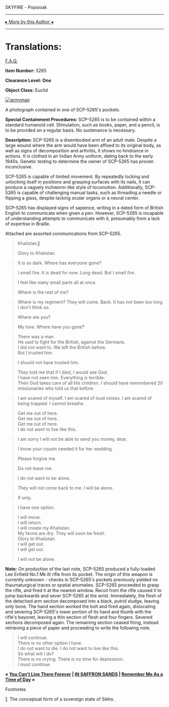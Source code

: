 SKYFIRE - Popsioak

* * *

[▸ More by this Author ◂](http://www.scp-wiki.net/popsioaks-garden)

* * *

Translations:
=============

[F.A.Q.](http://www.scp-wiki.net/component:info-ayers)

**Item Number:** 5265

**Clearance Level:** **One**

**Object Class:** Euclid

[![armyman](http://scp-wiki.wdfiles.com/local--resized-images/scp-5265/armyman/medium.jpg)](http://scp-wiki.wdfiles.com/local--files/scp-5265/armyman)

A photograph contained in one of SCP-5265's pockets.

**Special Containment Procedures:** SCP-5265 is to be contained within a standard humanoid cell. Stimulation, such as books, paper, and a pencil, is to be provided on a regular basis. No sustenance is necessary.

**Description:** SCP-5265 is a disembodied arm of an adult male. Despite a large wound where the arm would have been affixed to its original body, as well as signs of decomposition and arthritis, it shows no hindrance in actions. It is clothed in an Indian Army uniform, dating back to the early 1940s. Genetic testing to determine the owner of SCP-5265 has proven inconclusive.

SCP-5265 is capable of limited movement. By repeatedly locking and unlocking itself in positions and grasping surfaces with its nails, it can produce a vaguely inchworm-like style of locomotion. Additionally, SCP-5265 is capable of challenging manual tasks, such as threading a needle or flipping a glass, despite lacking ocular organs or a neural center.

SCP-5265 has displayed signs of sapience, writing in a dated form of British English to communicate when given a pen. However, SCP-5265 is incapable of understanding attempts to communicate with it, presumably from a lack of expertise in Braille.

Attached are assorted communications from SCP-5265.

> Khalistan.[1](javascript:;)
> 
> Glory to Khalistan.

> It is so dark. Where has everyone gone?

> I smell fire. It is dead for now. Long dead. But I smell fire.
> 
> I feel like many small parts all at once.
> 
> Where is the rest of me?

> Where is my regiment? They will come. Back. It has not been too long. I don't think so.

> Where are you?
> 
> My love. Where have you gone?

> There was a man.  
> He said to fight for the British, against the Germans.  
> I did not want to. We left the British before.  
> But I trusted him.
> 
> I should not have trusted him.

> They told me that if I died, I would see God.  
> I have not seen him. Everything is terrible.  
> Their God takes care of all His children. I should have remembered 20 missionaries who told us that before.

> I am scared of myself. I am scared of loud noises. I am scared of being trapped. I cannot breathe.

> Get me out of here.  
> Get me out of here.  
> Get me out of here.  
> I do not want to live like this.

> I am sorry I will not be able to send you money, dear.
> 
> I know your cousin needed it for her wedding.
> 
> Please forgive me.

> Do not leave me.
> 
> I do not want to be alone.

> They will not come back to me. I will be alone.
> 
> If only.

> I have one option.

> I will move.  
> I will return.  
> I will create my Khalistan.  
> My farms are dry. They will soon be fresh.  
> Glory to Khalistan.  
> I will get out.  
> I will get out.
> 
> I will not be alone.

**Note:** On production of the last note, SCP-5265 produced a fully-loaded Lee Enfield No.1 Mk.III rifle from its pocket. The origin of this weapon is currently unknown - checks in SCP-5265's pockets previously yielded no thaumaturgical traces or spatial anomalies. SCP-5265 proceeded to grasp the rifle, and fired it at the nearest window. Recoil from the rifle caused it to jump backwards and sever SCP-5265 at the wrist. Immediately, the flesh of the detached arm section decomposed into a black, putrid sludge, leaving only bone. The hand section worked the bolt and fired again, dislocating and severing SCP-5265's lower portion of its hand and thumb with the rifle's bayonet, leaving a thin section of flesh and four fingers. Severed sections decomposed again. The remaining section ceased firing, instead retrieving a piece of paper and proceeding to write the following note.

> I will continue.  
> There is no other option I have.  
> I do not want to die. I do not want to live like this.  
> So what will I do?  
> There is no crying. There is no time for depression.  
> _I must continue._

**« [You Can't Live There Forever](/god-i-hate-this) | [IN SAFFRON SANDS](/saffronsands-hub) | [Remember Me As a Time of Day](/that-divine-strife) »**

Footnotes

[1](javascript:;). The conceptual form of a sovereign state of Sikhs.